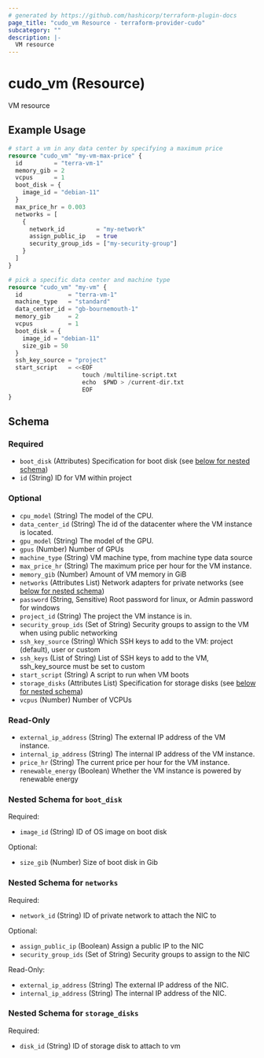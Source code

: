 ```yaml
---
# generated by https://github.com/hashicorp/terraform-plugin-docs
page_title: "cudo_vm Resource - terraform-provider-cudo"
subcategory: ""
description: |-
  VM resource
---
```


# cudo_vm (Resource)

VM resource

## Example Usage

```terraform
# start a vm in any data center by specifying a maximum price
resource "cudo_vm" "my-vm-max-price" {
  id         = "terra-vm-1"
  memory_gib = 2
  vcpus      = 1
  boot_disk = {
    image_id = "debian-11"
  }
  max_price_hr = 0.003
  networks = [
    {
      network_id         = "my-network"
      assign_public_ip   = true
      security_group_ids = ["my-security-group"]
    }
  ]
}

# pick a specific data center and machine type
resource "cudo_vm" "my-vm" {
  id             = "terra-vm-1"
  machine_type   = "standard"
  data_center_id = "gb-bournemouth-1"
  memory_gib     = 2
  vcpus          = 1
  boot_disk = {
    image_id = "debian-11"
    size_gib = 50
  }
  ssh_key_source = "project"
  start_script   = <<EOF
                     touch /multiline-script.txt
                     echo  $PWD > /current-dir.txt
                     EOF
}
```

<!-- schema generated by tfplugindocs -->
## Schema

### Required

- `boot_disk` (Attributes) Specification for boot disk (see [below for nested schema](#nestedatt--boot_disk))
- `id` (String) ID for VM within project

### Optional

- `cpu_model` (String) The model of the CPU.
- `data_center_id` (String) The id of the datacenter where the VM instance is located.
- `gpu_model` (String) The model of the GPU.
- `gpus` (Number) Number of GPUs
- `machine_type` (String) VM machine type, from machine type data source
- `max_price_hr` (String) The maximum price per hour for the VM instance.
- `memory_gib` (Number) Amount of VM memory in GiB
- `networks` (Attributes List) Network adapters for private networks (see [below for nested schema](#nestedatt--networks))
- `password` (String, Sensitive) Root password for linux, or Admin password for windows
- `project_id` (String) The project the VM instance is in.
- `security_group_ids` (Set of String) Security groups to assign to the VM when using public networking
- `ssh_key_source` (String) Which SSH keys to add to the VM: project (default), user or custom
- `ssh_keys` (List of String) List of SSH keys to add to the VM, ssh_key_source must be set to custom
- `start_script` (String) A script to run when VM boots
- `storage_disks` (Attributes List) Specification for storage disks (see [below for nested schema](#nestedatt--storage_disks))
- `vcpus` (Number) Number of VCPUs

### Read-Only

- `external_ip_address` (String) The external IP address of the VM instance.
- `internal_ip_address` (String) The internal IP address of the VM instance.
- `price_hr` (String) The current price per hour for the VM instance.
- `renewable_energy` (Boolean) Whether the VM instance is powered by renewable energy

<a id="nestedatt--boot_disk"></a>
### Nested Schema for `boot_disk`

Required:

- `image_id` (String) ID of OS image on boot disk

Optional:

- `size_gib` (Number) Size of boot disk in Gib


<a id="nestedatt--networks"></a>
### Nested Schema for `networks`

Required:

- `network_id` (String) ID of private network to attach the NIC to

Optional:

- `assign_public_ip` (Boolean) Assign a public IP to the NIC
- `security_group_ids` (Set of String) Security groups to assign to the NIC

Read-Only:

- `external_ip_address` (String) The external IP address of the NIC.
- `internal_ip_address` (String) The internal IP address of the NIC.


<a id="nestedatt--storage_disks"></a>
### Nested Schema for `storage_disks`

Required:

- `disk_id` (String) ID of storage disk to attach to vm

